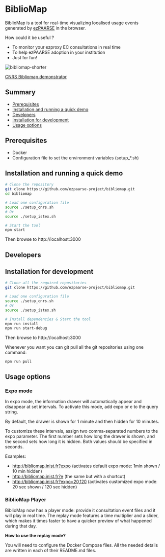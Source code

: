 # BiblioMap

BiblioMap is a tool for real-time visualizing localised usage events generated by [ezPAARSE](https://github.com/ezpaarse-project/ezpaarse) in the browser.

How could it be useful ?
- To monitor your ezproxy EC consultations in real time
- To help ezPAARSE adoption in your institution
- Just for fun!

![bibliomap-shorter](https://github.com/user-attachments/assets/5151332c-444d-461c-89eb-e6423b154320)

[CNRS Bibliomap demonstrator](http://bibliomap.inist.fr/)

## Summary
- [Prerequisites](#prerequisites)
- [Installation and running a quick demo](#installation-and-running-a-quick-demo)
- [Developers](#developers)
- [Installation for development](installation-for-development)
- [Usage options](#usage-options)

## Prerequisites

  * Docker
  * Configuration file to set the environment variables (setup_*.sh)

## Installation and running a quick demo

```bash
# Clone the repository
git clone https://github.com/ezpaarse-project/bibliomap.git
cd bibliomap

# Load one configuration file
source ./setup_cnrs.sh 
# Or
source ./setup_istex.sh

# Start the tool
npm start
```

Then browse to http://localhost:3000

## Developers

## Installation for development

```bash
# Clone all the required repositories
git clone https://github.com/ezpaarse-project/bibliomap.git

# Load one configuration file
source ./setup_cnrs.sh 
# Or
source ./setup_istex.sh

# Install dependencies & Start the tool
npm run install
npm run start-debug
```

Then browse to http://localhost:3000

Whenever you want you can git pull all the git repositories using one command:
```
npm run pull
```

## Usage options

### Expo mode

In expo mode, the information drawer will automatically appear and disappear at set intervals. To activate this mode, add expo or e to the query string.

By default, the drawer is shown for 1 minute and then hidden for 10 minutes.

To customize these intervals, assign two comma-separated numbers to the expo parameter. The first number sets how long the drawer is shown, and the second sets how long it is hidden. Both values should be specified in seconds.

Examples:
  - http://bibliomap.inist.fr?expo (activates default expo mode: 1min shown / 10 min hidden)
  - http://bibliomap.inist.fr?e (the same but with a shortcut)  
  - http://bibliomap.inist.fr?expo=20,120 (activates customized expo mode: 20 sec shown / 120 sec hidden)

### BiblioMap Player

BiblioMap now has a player mode: provide it consultation event files and it will play in real time. The replay mode features a time multiplier and a slider, which makes it times faster to have a quicker preview of what happened during that day.

__How to use the replay mode?__

You will need to configure the Docker Compose files. All the needed details are written in each of their README.md files.
